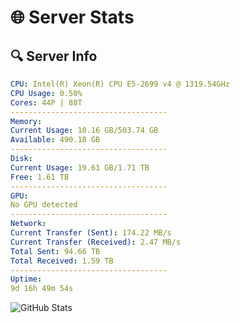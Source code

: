 # 🌐 Server Stats
## 🔍 Server Info
```yaml
CPU: Intel(R) Xeon(R) CPU E5-2699 v4 @ 1319.54GHz
CPU Usage: 0.50%
Cores: 44P | 88T
-----------------------------------
Memory:
Current Usage: 10.16 GB/503.74 GB
Available: 490.18 GB
-----------------------------------
Disk:
Current Usage: 19.61 GB/1.71 TB
Free: 1.61 TB
-----------------------------------
GPU:
No GPU detected
-----------------------------------
Network:
Current Transfer (Sent): 174.22 MB/s
Current Transfer (Received): 2.47 MB/s
Total Sent: 94.66 TB
Total Received: 1.59 TB
-----------------------------------
Uptime:
9d 16h 49m 54s
```
![GitHub Stats](https://img.shields.io/badge/Updated-2025-02-17_15:33:12-blue)